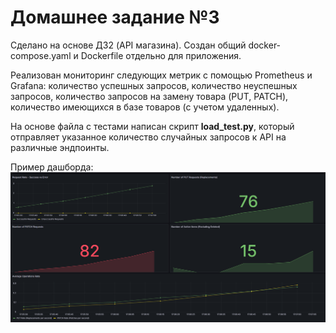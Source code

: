 # Домашнее задание №3

Сделано на основе ДЗ2 (API магазина). Создан общий docker-compose.yaml и Dockerfile отдельно для приложения.

Реализован мониторинг следующих метрик с помощью Prometheus и Grafana: количество успешных запросов, количество неуспешных запросов, количество запросов на замену товара (PUT, PATCH), количество имеющихся в базе товаров (с учетом удаленных).

На основе файла с тестами написан скрипт **load_test.py**, который отправляет указанное количество случайных запросов к API на различные эндпоинты.

Пример дашборда:
![пример дашборда](./res/hw_3.png)